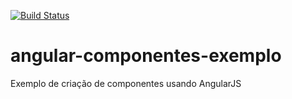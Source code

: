 [![Build Status](https://travis-ci.org/guicmachado/angular-componentes-exemplo.svg?branch=master)](https://travis-ci.org/guicmachado/angular-componentes-exemplo)

# angular-componentes-exemplo
Exemplo de criação de componentes usando AngularJS
